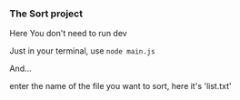 ### The Sort project

Here You don't need to run dev

Just in your terminal, use ```node main.js```

And... 

enter the name of the file you want to sort, here it's 'list.txt'

